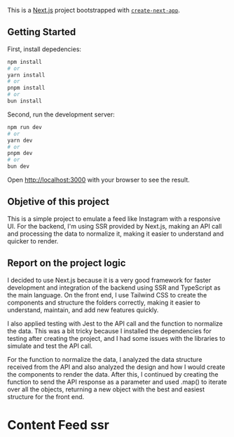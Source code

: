 This is a [Next.js](https://nextjs.org/) project bootstrapped with [`create-next-app`](https://github.com/vercel/next.js/tree/canary/packages/create-next-app).

## Getting Started

First, install depedencies:

```bash
npm install
# or
yarn install
# or
pnpm install
# or
bun install
```

Second, run the development server:

```bash
npm run dev
# or
yarn dev
# or
pnpm dev
# or
bun dev
```

Open [http://localhost:3000](http://localhost:3000) with your browser to see the result.

## Objetive of this project

This is a simple project to emulate a feed like Instagram with a responsive UI. For the backend, I'm using SSR provided by Next.js, making an API call and processing the data to normalize it, making it easier to understand and quicker to render.

## Report on the project logic

I decided to use Next.js because it is a very good framework for faster development and integration of the backend using SSR and TypeScript as the main language. On the front end, I use Tailwind CSS to create the components and structure the folders correctly, making it easier to understand, maintain, and add new features quickly.

I also applied testing with Jest to the API call and the function to normalize the data. This was a bit tricky because I installed the dependencies for testing after creating the project, and I had some issues with the libraries to simulate and test the API call.

For the function to normalize the data, I analyzed the data structure received from the API and also analyzed the design and how I would create the components to render the data. After this, I continued by creating the function to send the API response as a parameter and used .map() to iterate over all the objects, returning a new object with the best and easiest structure for the front end.

# Content Feed ssr
